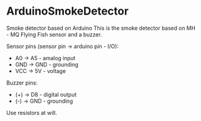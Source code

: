 # ArduinoSmokeDetector
Smoke detector based on Arduino
This is the smoke detector based on MH - MQ Flying Fish sensor and a buzzer.

Sensor pins (sensor pin -> arduino pin - I/O):
  - A0 -> A5 - amalog input
  - GND -> GND - grounding
  - VCC -> 5V - voltage

Buzzer pins:
  - (+) -> D8 - digital output
  - (-) -> GND - grounding
  
Use resistors at will.
